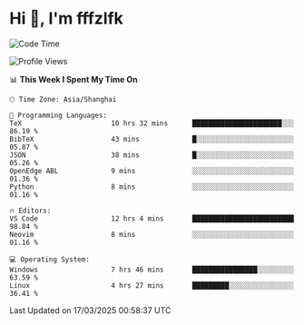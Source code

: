 # Hi 👋, I'm fffzlfk

<!--START_SECTION:waka-->
![Code Time](http://img.shields.io/badge/Code%20Time-1%2C290%20hrs%2038%20mins-blue)

![Profile Views](http://img.shields.io/badge/Profile%20Views-0-blue)

📊 **This Week I Spent My Time On** 

```text
🕑︎ Time Zone: Asia/Shanghai

💬 Programming Languages: 
TeX                      10 hrs 32 mins      ██████████████████████░░░   86.19 % 
BibTeX                   43 mins             █░░░░░░░░░░░░░░░░░░░░░░░░   05.87 % 
JSON                     38 mins             █░░░░░░░░░░░░░░░░░░░░░░░░   05.26 % 
OpenEdge ABL             9 mins              ░░░░░░░░░░░░░░░░░░░░░░░░░   01.36 % 
Python                   8 mins              ░░░░░░░░░░░░░░░░░░░░░░░░░   01.16 % 

🔥 Editors: 
VS Code                  12 hrs 4 mins       █████████████████████████   98.84 % 
Neovim                   8 mins              ░░░░░░░░░░░░░░░░░░░░░░░░░   01.16 % 

💻 Operating System: 
Windows                  7 hrs 46 mins       ████████████████░░░░░░░░░   63.59 % 
Linux                    4 hrs 27 mins       █████████░░░░░░░░░░░░░░░░   36.41 % 
```


 Last Updated on 17/03/2025 00:58:37 UTC
<!--END_SECTION:waka-->
